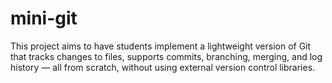 # mini-git
This project aims to have students implement a lightweight version of Git that tracks changes to files, supports commits, branching, merging, and log history — all from scratch, without using external version control libraries.
